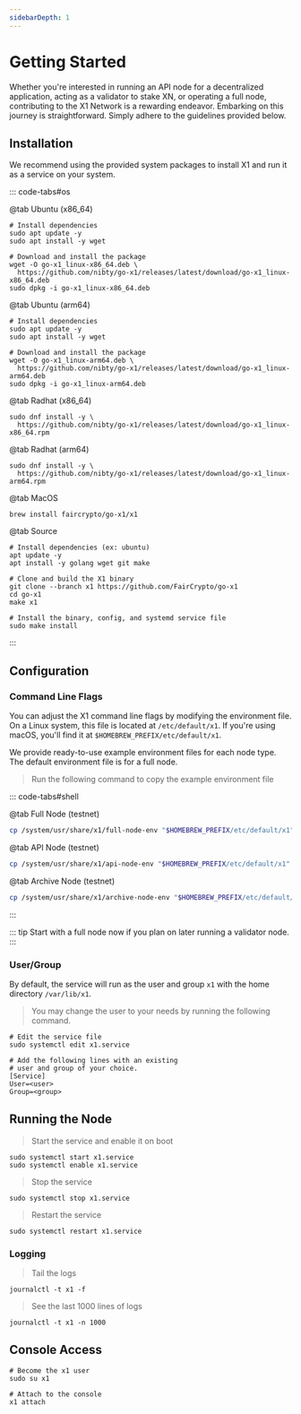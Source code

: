 ```yaml
---
sidebarDepth: 1
---
```


# Getting Started

Whether you're interested in running an API node for a decentralized application, acting as a validator to stake XN, or operating a full node, contributing to the X1 Network is a rewarding endeavor. Embarking on this journey is straightforward. Simply adhere to the guidelines provided below.

## Installation

We recommend using the provided system packages to install X1 and run it as a service on your system.

::: code-tabs#os

@tab Ubuntu (x86_64)

```shell
# Install dependencies
sudo apt update -y
sudo apt install -y wget

# Download and install the package
wget -O go-x1_linux-x86_64.deb \ 
  https://github.com/nibty/go-x1/releases/latest/download/go-x1_linux-x86_64.deb
sudo dpkg -i go-x1_linux-x86_64.deb
```

@tab Ubuntu (arm64)

```shell
# Install dependencies
sudo apt update -y
sudo apt install -y wget

# Download and install the package
wget -O go-x1_linux-arm64.deb \
  https://github.com/nibty/go-x1/releases/latest/download/go-x1_linux-arm64.deb
sudo dpkg -i go-x1_linux-arm64.deb
```

@tab Radhat (x86_64)

```shell
sudo dnf install -y \
  https://github.com/nibty/go-x1/releases/latest/download/go-x1_linux-x86_64.rpm
```

@tab Radhat (arm64)

```shell
sudo dnf install -y \
  https://github.com/nibty/go-x1/releases/latest/download/go-x1_linux-arm64.rpm
```

@tab MacOS

```shell
brew install faircrypto/go-x1/x1
```

@tab Source

```shell
# Install dependencies (ex: ubuntu)
apt update -y
apt install -y golang wget git make

# Clone and build the X1 binary
git clone --branch x1 https://github.com/FairCrypto/go-x1
cd go-x1
make x1

# Install the binary, config, and systemd service file
sudo make install
```
:::

## Configuration

### Command Line Flags

You can adjust the X1 command line flags by modifying the environment file.
On a Linux system, this file is located at `/etc/default/x1`.
If you're using macOS, you'll find it at `$HOMEBREW_PREFIX/etc/default/x1`.

We provide ready-to-use example environment files for each node type. The default environment file is for a full node.

> Run the following command to copy the example environment file

::: code-tabs#shell

@tab Full Node (testnet)
```bash
cp /system/usr/share/x1/full-node-env "$HOMEBREW_PREFIX/etc/default/x1"
```
@tab API Node (testnet)
```bash
cp /system/usr/share/x1/api-node-env "$HOMEBREW_PREFIX/etc/default/x1"
```
@tab Archive Node (testnet)
```bash
cp /system/usr/share/x1/archive-node-env "$HOMEBREW_PREFIX/etc/default/x1"
```
:::

::: tip
Start with a full node now if you plan on later running a validator node.
:::

### User/Group <Badge type="warning" text="Linux Only" vertical="middle" />

By default, the service will run as the user and group `x1` with the home directory `/var/lib/x1`.

> You may change the user to your needs by running the following command.
```shell
# Edit the service file
sudo systemctl edit x1.service

# Add the following lines with an existing
# user and group of your choice.
[Service]
User=<user> 
Group=<group>
```


## Running the Node

> Start the service and enable it on boot
```shell
sudo systemctl start x1.service
sudo systemctl enable x1.service
```

> Stop the service
```shell
sudo systemctl stop x1.service
```

> Restart the service
```shell
sudo systemctl restart x1.service
```

### Logging

> Tail the logs
```shell
journalctl -t x1 -f
```

> See the last 1000 lines of logs
```shell
journalctl -t x1 -n 1000
```

## Console Access

```shell
# Become the x1 user
sudo su x1

# Attach to the console
x1 attach
```
